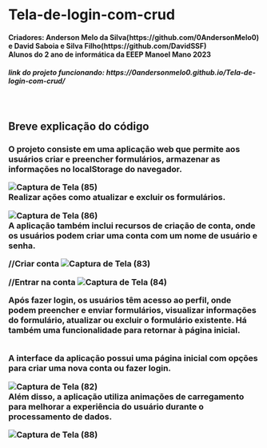 # Tela-de-login-com-crud
<h4>Criadores: Anderson Melo da Silva(https://github.com/0AndersonMelo0) e David Saboia e Silva Filho(https://github.com/DavidSSF)
<br>
  Alunos do 2 ano de informática da EEEP Manoel Mano 2023
</h4>
<h5>link do projeto funcionando: https://0andersonmelo0.github.io/Tela-de-login-com-crud/</h5>
<br>
<h2>Breve explicação do código</h2>
<h3>
  O projeto consiste em uma aplicação web que permite aos usuários criar e preencher formulários, armazenar as informações no localStorage do navegador.
 
  ![Captura de Tela (85)](https://github.com/0AndersonMelo0/Tela-de-login-com-crud/assets/111611117/9b0e8959-d934-4e87-8ede-16fbfe34aaae)
<br>
  Realizar ações como atualizar e excluir os formulários.
 
![Captura de Tela (86)](https://github.com/0AndersonMelo0/Tela-de-login-com-crud/assets/111611117/039882c2-a7c6-4021-83e8-e19b216390e0)
<br>
   A aplicação também inclui recursos de criação de conta, onde os usuários podem criar uma conta com um nome de usuário e senha.
  
  //Criar conta
 ![Captura de Tela (83)](https://github.com/0AndersonMelo0/Tela-de-login-com-crud/assets/111611117/ce82a879-d9cf-41de-b1a8-b259e237d8c3)

  //Entrar na conta
  ![Captura de Tela (84)](https://github.com/0AndersonMelo0/Tela-de-login-com-crud/assets/111611117/b567e11a-7f21-4f64-8987-9c017533ff8e)
  
  Após fazer login, os usuários têm acesso ao perfil, onde podem preencher e enviar formulários, visualizar informações do formulário, atualizar ou excluir o formulário existente. Há também uma funcionalidade para retornar à página inicial.

  <br>
  A interface da aplicação possui uma página inicial com opções para criar uma nova conta ou fazer login.
  
  ![Captura de Tela (82)](https://github.com/0AndersonMelo0/Tela-de-login-com-crud/assets/111611117/17c9817e-e502-4b23-909c-0cecfaa13a78)
<br>
  Além disso, a aplicação utiliza animações de carregamento para melhorar a experiência do usuário durante o processamento de dados.
  
  ![Captura de Tela (88)](https://github.com/0AndersonMelo0/Tela-de-login-com-crud/assets/111611117/59eb5377-d97b-4513-879a-137e6c348fa6)

</h3>

